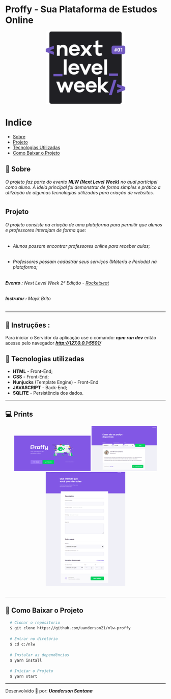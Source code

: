 

# Proffy - Sua Plataforma de Estudos Online
 

<div align="center">
<!-- <img src="https://github.com//Proffy/blob/master/nlw2.svg" width="250px" height="auto"> -->
<img src="prints/logo.png" width="250px" height="auto">
</div> 

# Indice
 - [Sobre](#-Sobre)
 - [Projeto](#-Projeto)
 - [Tecnologias Utilizadas](#-Tecnologias-Utilizadas)
 - [Como Baixar o Projeto](#-Como-Baixar-o-Projeto)

## 🔖 Sobre
###### O projeto faz parte do evento **NLW (Next Level Week)** no qual participei como aluno. A ideia principal foi demonstrar de forma simples e prático a utilzação de algumas tecnologias utilizadas para criação de websites.

#

## Projeto
###### O projeto consiste na criação de uma plataforma para permitir que alunos e professores interajam de forma que: 
* ###### Alunos possam encontrar professores online para receber aulas;
* ###### Professores possam cadastrar seus serviços (Máteria e Período) na plataforma;

###### **Evento :** Next Level Week 2ª Edição - [Rocketseat](https://rocketseat.com.br)
###### **Instrutor :** Mayk Brito
---

## 📌 Instruções : 
Para iniciar o Servidor da aplicação use o comando: **_npm run dev_** então acesse pelo navegador **_http://127.0.0.1:5501/_** 


## 🚀 **Tecnologias utilizadas**
- **HTML** - Front-End;
- **CSS** - Front-End;
- **Nunjucks** (Template Engine) - Front-End
- **JAVASCRIPT** - Back-End;
- **SQLITE** - Persistência dos dados.

---

## 💻 **Prints**

<div align="center">
<img src="prints/00.png" width="240px" height="auto">
<img src="prints/01.png" width="205px" height="auto">
<img src="prints/02.png" width="250px" height="auto">
</div>
<br>

---


## 📁 Como Baixar o Projeto
```bash
  # Clonar o repósitorio
  $ git clone https://github.com/uanderson21/nlw-proffy
  
  # Entrar no diretório
  $ cd c:/nlw

  # Instalar as dependências
  $ yarn install
  
  # Iniciar o Projeto
  $ yarn start
```
---
 Desenvolvido 🚀 por: ***_Uanderson Santana_***